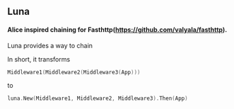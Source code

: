 ## Luna
#### Alice inspired chaining for Fasthttp(https://github.com/valyala/fasthttp).
Luna provides a way to chain 

In short, it transforms

```go
Middleware1(Middleware2(Middleware3(App)))
```

to

```go
luna.New(Middleware1, Middleware2, Middleware3).Then(App)
```